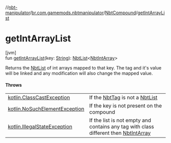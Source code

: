 //[nbt-manipulator](../../../index.md)/[br.com.gamemods.nbtmanipulator](../index.md)/[NbtCompound](index.md)/[getIntArrayList](get-int-array-list.md)

# getIntArrayList

[jvm]\
fun [getIntArrayList](get-int-array-list.md)(key: [String](https://kotlinlang.org/api/latest/jvm/stdlib/kotlin/-string/index.html)): [NbtList](../-nbt-list/index.md)<[NbtIntArray](../-nbt-int-array/index.md)>

Returns the [NbtList](../-nbt-list/index.md) of int arrays mapped to that key. The tag and it's value will be linked and any modification will also change the mapped value.

#### Throws

| | |
|---|---|
| [kotlin.ClassCastException](https://kotlinlang.org/api/latest/jvm/stdlib/kotlin/-class-cast-exception/index.html) | If the [NbtTag](../-nbt-tag/index.md) is not a [NbtList](../-nbt-list/index.md) |
| [kotlin.NoSuchElementException](https://kotlinlang.org/api/latest/jvm/stdlib/kotlin/-no-such-element-exception/index.html) | If the key is not present on the compound |
| [kotlin.IllegalStateException](https://kotlinlang.org/api/latest/jvm/stdlib/kotlin/-illegal-state-exception/index.html) | If the list is not empty and contains any tag with class different then [NbtIntArray](../-nbt-int-array/index.md) |

